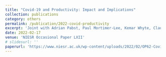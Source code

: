 ```yaml
---
title: "Covid-19 and Productivity: Impact and Implications"
collection: publications
category: others
permalink: /publication/2022-covid-productivity
excerpt: 'Joint with Adrian Pabst, Paul Mortimer-Lee, Kemar Whyte, Claudine Bowyer-Crane, Jagjit S. Chadha, Rory MacQueen, Issam Samiri, Konstantinos Myrodias, Ana Rincon-Aznar, Manuel Tong Koecklin, Barry Naisbitt, Gabriele Ballicu, Catherine Robinson and Andy Westwood'
date: 2022-02-17
venue: 'NIESR Occasional Paper LXII'
# slidesurl: ''
paperurl: 'https://www.niesr.ac.uk/wp-content/uploads/2022/02/OP62-Covid-19-and-Productivity.pdf'
---
```

